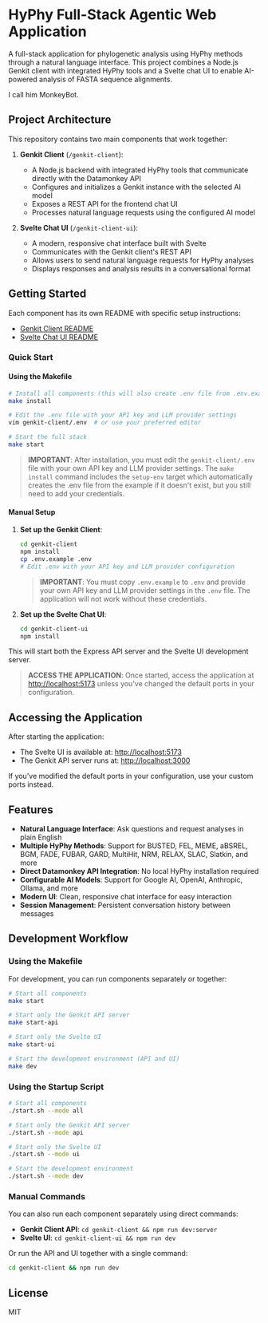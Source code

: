 # HyPhy Full-Stack Agentic Web Application

A full-stack application for phylogenetic analysis using HyPhy methods through a natural language interface. This project combines a Node.js Genkit client with integrated HyPhy tools and a Svelte chat UI to enable AI-powered analysis of FASTA sequence alignments.

I call him MonkeyBot.

## Project Architecture

This repository contains two main components that work together:

1. **Genkit Client** (`/genkit-client`):
   - A Node.js backend with integrated HyPhy tools that communicate directly with the Datamonkey API
   - Configures and initializes a Genkit instance with the selected AI model
   - Exposes a REST API for the frontend chat UI
   - Processes natural language requests using the configured AI model

3. **Svelte Chat UI** (`/genkit-client-ui`):
   - A modern, responsive chat interface built with Svelte
   - Communicates with the Genkit client's REST API
   - Allows users to send natural language requests for HyPhy analyses
   - Displays responses and analysis results in a conversational format

## Getting Started

Each component has its own README with specific setup instructions:

- [Genkit Client README](/genkit-client/README.md)
- [Svelte Chat UI README](/genkit-client-ui/README.md)

### Quick Start

#### Using the Makefile

```bash
# Install all components (this will also create .env file from .env.example)
make install

# Edit the .env file with your API key and LLM provider settings
vim genkit-client/.env  # or use your preferred editor

# Start the full stack
make start
```

> **IMPORTANT**: After installation, you must edit the `genkit-client/.env` file with your own API key and LLM provider settings. The `make install` command includes the `setup-env` target which automatically creates the .env file from the example if it doesn't exist, but you still need to add your credentials.

#### Manual Setup

1. **Set up the Genkit Client**:
   ```bash
   cd genkit-client
   npm install
   cp .env.example .env
   # Edit .env with your API key and LLM provider configuration
   ```
   
   > **IMPORTANT**: You must copy `.env.example` to `.env` and provide your own API key and LLM provider settings in the `.env` file. The application will not work without these credentials.

3. **Set up the Svelte Chat UI**:
   ```bash
   cd genkit-client-ui
   npm install
   ```

This will start both the Express API server and the Svelte UI development server.

> **ACCESS THE APPLICATION**: Once started, access the application at [http://localhost:5173](http://localhost:5173) unless you've changed the default ports in your configuration.

## Accessing the Application

After starting the application:

- The Svelte UI is available at: [http://localhost:5173](http://localhost:5173)
- The Genkit API server runs at: [http://localhost:3000](http://localhost:3000)

If you've modified the default ports in your configuration, use your custom ports instead.

## Features

- **Natural Language Interface**: Ask questions and request analyses in plain English
- **Multiple HyPhy Methods**: Support for BUSTED, FEL, MEME, aBSREL, BGM, FADE, FUBAR, GARD, MultiHit, NRM, RELAX, SLAC, Slatkin, and more
- **Direct Datamonkey API Integration**: No local HyPhy installation required
- **Configurable AI Models**: Support for Google AI, OpenAI, Anthropic, Ollama, and more
- **Modern UI**: Clean, responsive chat interface for easy interaction
- **Session Management**: Persistent conversation history between messages

## Development Workflow

### Using the Makefile

For development, you can run components separately or together:

```bash
# Start all components
make start

# Start only the Genkit API server
make start-api

# Start only the Svelte UI
make start-ui

# Start the development environment (API and UI)
make dev
```

### Using the Startup Script

```bash
# Start all components
./start.sh --mode all

# Start only the Genkit API server
./start.sh --mode api

# Start only the Svelte UI
./start.sh --mode ui

# Start the development environment
./start.sh --mode dev
```

### Manual Commands

You can also run each component separately using direct commands:

- **Genkit Client API**: `cd genkit-client && npm run dev:server`
- **Svelte UI**: `cd genkit-client-ui && npm run dev`

Or run the API and UI together with a single command:
```bash
cd genkit-client && npm run dev
```

## License

MIT
